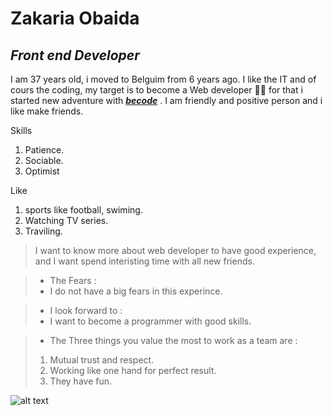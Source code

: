 # Zakaria Obaida
## _Front end Developer_

I am 37 years old, i moved to Belguim from 6 years ago.
I like the IT and of cours the coding, my target is to become a Web developer 👩‍💻 for that i started new adventure with [***becode***](https://becode.org/) .
I am friendly and positive person and i like make friends. 

Skills
1. Patience.
2. Sociable.
3. Optimist

Like 
1. sports like football, swiming.
2. Watching TV series.
3. Traviling.

>I want to know more about web developer to have good experience, and I want spend interisting time with all new friends.


> - The Fears : 
 >-  I do not have a big fears in this experince.


>- I look forward to :
 >- I want to become a programmer with good skills.

>- The Three things you value the most to work as a team are :
>1. Mutual trust and respect.
>2. Working like one hand for perfect result.
>3. They have fun.

![alt text](https://media.giphy.com/media/citBl9yPwnUOs/giphy.gif)
